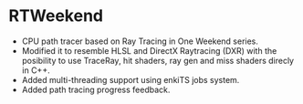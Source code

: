 # RTWeekend
* CPU path tracer based on Ray Tracing in One Weekend series.
* Modified it to resemble HLSL and DirectX Raytracing (DXR) with the posibility to use TraceRay, hit shaders, ray gen and miss shaders direcly in C++.
* Added multi-threading support using enkiTS jobs system.
* Added path tracing progress feedback.
